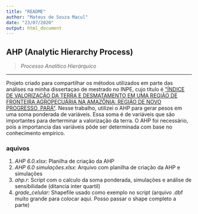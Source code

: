 ```yaml
---
title: "README"
author: "Mateus de Souza Macul"
date: "23/07/2020"
output: html_document
---
```

##  AHP (Analytic Hierarchy Process)

> _Processo Analítico Hierárquico_

___


Projeto criado para compartilhar os métodos utilizados em parte das análises na minha dissertaçao de mestrado no INPE, cujo título é ["ÍNDICE DE VALORIZAÇÃO DA TERRA E
DESMATAMENTO EM UMA REGIÃO DE FRONTEIRA AGROPECUÁRIA NA AMAZÔNIA: REGIÃO DE NOVO PROGRESSO, PARÁ"](http://mtc-m21c.sid.inpe.br/rep/sid.inpe.br/mtc-m21c/2019/08.16.19.10?metadatarepository=sid.inpe.br/mtc-m21c/2019/08.16.19.10.47&ibiurl.backgroundlanguage=pt&ibiurl.requiredsite=mtc-m21c.sid.inpe.br+806&requiredmirror=urlib.net/www/2017/11.22.19.04.03&searchsite=bibdigital.sid.inpe.br:80&searchmirror=sid.inpe.br/bibdigital@80/2006/11.11.23.17&choice=briefTitleAuthorMisc). Nesse trabalho, utilizei o AHP para gerar pesos em uma soma ponderada de variáveis. Essa soma é de variáveis que são importantes para derterminar a valorização da terra. O AHP foi necessário, pois a importancia das variáveis pôde ser determinada com base no conhecimento empirico.

### aquivos
1. _AHP 6.0.xlsx_: Planilha de criação da AHP
2. _AHP 6.0 simulações.xlsx_: Arquivo com planilha de criação da AHP e simulações 
3. _ahp.r_: Script com o calculo da soma ponderada, simulações e análise de sensibilidade (ditancia inter quartil)
4. _grade_celular_: Shapefile usado como exemplo no script (arquivo .dbf muito grande para colocar aqui. Posso passar o shape completo a parte)
